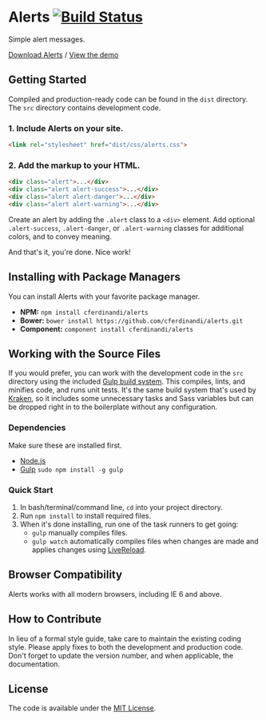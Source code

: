# Alerts [![Build Status](https://travis-ci.org/cferdinandi/alerts.svg)](https://travis-ci.org/cferdinandi/alerts)
Simple alert messages.

[Download Alerts](https://github.com/cferdinandi/alerts/archive/master.zip) / [View the demo](http://cferdinandi.github.io/alerts/)



## Getting Started

Compiled and production-ready code can be found in the `dist` directory. The `src` directory contains development code.

### 1. Include Alerts on your site.

```html
<link rel="stylesheet" href="dist/css/alerts.css">
```

### 2. Add the markup to your HTML.

```html
<div class="alert">...</div>
<div class="alert alert-success">...</div>
<div class="alert alert-danger">...</div>
<div class="alert alert-warning">...</div>
```

Create an alert by adding the `.alert` class to a `<div>` element. Add optional `.alert-success`, `.alert-danger`, or `.alert-warning` classes for additional colors, and to convey meaning.

And that's it, you're done. Nice work!



## Installing with Package Managers

You can install Alerts with your favorite package manager.

* **NPM:** `npm install cferdinandi/alerts`
* **Bower:** `bower install https://github.com/cferdinandi/alerts.git`
* **Component:** `component install cferdinandi/alerts`



## Working with the Source Files

If you would prefer, you can work with the development code in the `src` directory using the included [Gulp build system](http://gulpjs.com/). This compiles, lints, and minifies code, and runs unit tests. It's the same build system that's used by [Kraken](http://cferdinandi.github.io/kraken/), so it includes some unnecessary tasks and Sass variables but can be dropped right in to the boilerplate without any configuration.

### Dependencies
Make sure these are installed first.

* [Node.js](http://nodejs.org)
* [Gulp](http://gulpjs.com) `sudo npm install -g gulp`

### Quick Start

1. In bash/terminal/command line, `cd` into your project directory.
2. Run `npm install` to install required files.
3. When it's done installing, run one of the task runners to get going:
	* `gulp` manually compiles files.
	* `gulp watch` automatically compiles files when changes are made and applies changes using [LiveReload](http://livereload.com/).



## Browser Compatibility

Alerts works with all modern browsers, including IE 6 and above.



## How to Contribute

In lieu of a formal style guide, take care to maintain the existing coding style. Please apply fixes to both the development and production code. Don't forget to update the version number, and when applicable, the documentation.



## License

The code is available under the [MIT License](LICENSE.md).